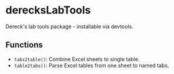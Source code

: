 # derecksLabTools

Dereck's lab tools package - installable via devtools.

## Functions

- `tabs2table()`: Combine Excel sheets to single table.
- `table2tabs()`: Parse Excel tables from one sheet to named tabs.
